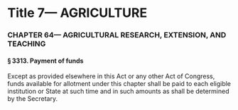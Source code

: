 
# Title 7— AGRICULTURE
### CHAPTER 64— AGRICULTURAL RESEARCH, EXTENSION, AND TEACHING
#### § 3313. Payment of funds

Except as provided elsewhere in this Act or any other Act of Congress, funds available for allotment under this chapter shall be paid to each eligible institution or State at such time and in such amounts as shall be determined by the Secretary.
